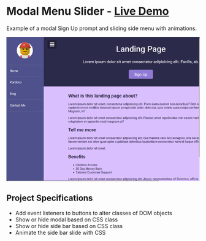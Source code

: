 # Modal Menu Slider - [Live Demo](https://rphase.github.io/justwebprojects/modal-menu-slider/)

Example of a modal Sign Up prompt and sliding side menu with animations.

![Sample](../resource/modal-menu-slider.png)

## Project Specifications

- Add event listeners to buttons to alter classes of DOM objects
- Show or hide modal based on CSS class
- Show or hide side bar based on CSS class
- Animate the side bar slide with CSS

